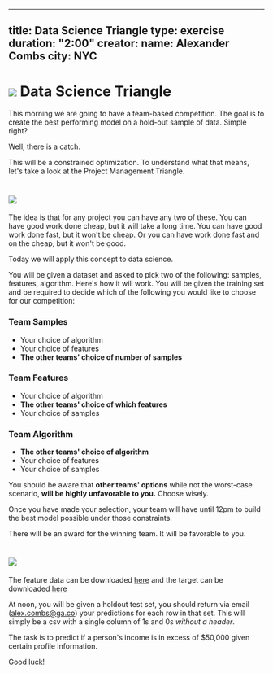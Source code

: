 


---
title: Data Science Triangle
type: exercise
duration: "2:00"
creator:
    name: Alexander Combs
    city: NYC
---

# ![](https://ga-dash.s3.amazonaws.com/production/assets/logo-9f88ae6c9c3871690e33280fcf557f33.png)  Data Science Triangle

This morning we are going to have a team-based competition. The goal is to create the best performing model on a hold-out sample of data. Simple right? 

Well, there is a catch. 

This will be a constrained optimization. To understand what that means, let's take a look at the Project Management Triangle.

# ![](http://www.joesdump.com/wp-content/uploads/2014/08/GoodFastCheap_Pick2.png)

The idea is that for any project you can have any two of these. You can have good work done cheap, but it will take a long time. You can have good work done fast, but it won't be cheap. Or you can have work done fast and on the cheap, but it won't be good. 

Today we will apply this concept to data science. 

You will be given a dataset and asked to pick two of the following: samples, features, algorithm. Here's how it will work. You will be given the training set and be required to decide which of the following you would like to choose for our competition:

### Team Samples 
- Your choice of algorithm
- Your choice of features
- **The other teams' choice of number of samples**

### Team Features
- Your choice of algorithm
- **The other teams' choice of which features**
- Your choice of samples

### Team Algorithm
- **The other teams' choice of algorithm**
- Your choice of features
- Your choice of samples

You should be aware that **other teams' options** while not the worst-case scenario, **will be highly unfavorable to you.**  Choose wisely.

Once you have made your selection, your team will have until 12pm to build the best model possible under those constraints.

There will be an award for the winning team. It will be favorable to you.

# ![](https://media.giphy.com/media/aL4bDxt8fbpy8/giphy.gif)

The feature data can be downloaded [here](./assets/data/X_train.csv) and the target can be downloaded [here](./assets/data/y_train.csv)

At noon, you will be given a holdout test set, you should return via email (alex.combs@ga.co) your predictions for each row in that set. This will simply be a csv with a single column of 1s and 0s _without a header_.

The task is to predict if a person's income is in excess of $50,000 given certain profile information.

Good luck!






